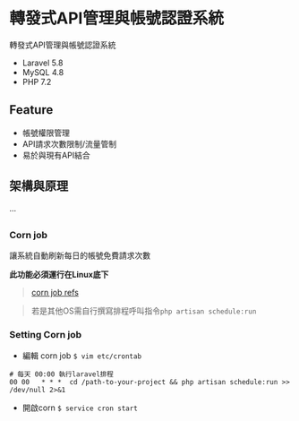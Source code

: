 # 轉發式API管理與帳號認證系統
轉發式API管理與帳號認證系統
- Laravel 5.8
- MySQL 4.8
- PHP 7.2

## Feature
- 帳號權限管理
- API請求次數限制/流量管制
- 易於與現有API結合

## 架構與原理
...

## 
### Corn job
讓系統自動刷新每日的帳號免費請求次數

**此功能必須運行在Linux底下**
> [corn job refs](https://jqnets.com/blog/ubuntu-%E6%8E%92%E7%A8%8B%E8%A8%AD%E5%AE%9A-%EF%BC%9Acrontab-%E6%8E%92%E7%A8%8B%E4%BD%BF%E7%94%A8%E6%95%99%E5%AD%B8/)

> 若是其他OS需自行撰寫排程呼叫指令`php artisan schedule:run`
### Setting Corn job
- 編輯 corn job `$ vim etc/crontab`
```
# 每天 00:00 執行laravel排程
00 00   * * *  cd /path-to-your-project && php artisan schedule:run >> /dev/null 2>&1
```

- 開啟corn `$ service cron start`
